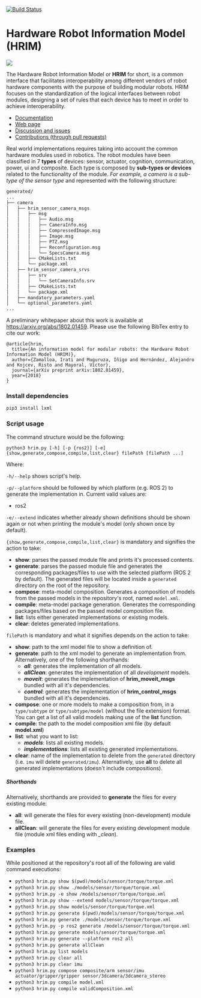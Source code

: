 [![Build Status](https://travis-ci.org/erlerobot/HRIM.svg?branch=master)](https://travis-ci.org/erlerobot/HRIM)

# Hardware Robot Information Model (HRIM)

![](https://acutronicrobotics.com/docs/technology/hrim/StandardLogicalInterface.jpg)

The Hardware Robot Information Model or **HRIM** for short, is a common interface that facilitates interoperability among different vendors of robot hardware components with the purpose of building modular robots. HRIM focuses on the standardization of the logical interfaces between robot modules, designing a set of rules that each device has to meet in order to achieve interoperability.

- [Documentation](https://docs.h-ros.com/hrim)
- [Web page](http://therobotmodel.com)
- [Discussion and issues](https://github.com/erlerobot/HRIM/issues)
- [Contributions (through pull requests)](https://github.com/erlerobot/HRIM/pulls)

Real world implementations requires taking into account the common hardware modules used in robotics. The robot modules have been classified in 7 **types** of devices: sensor, actuator, cognition, communication, power, ui and composite. Each type is composed by **sub-types or devices** related to the functionality of the module. *For example, a camera is a sub-type of the sensor type* and represented with the following structure:

```bash
generated/
...
├── camera
│   ├── hrim_sensor_camera_msgs
│   │   ├── msg
│   │   │   ├── Audio.msg
│   │   │   ├── CameraInfo.msg
│   │   │   ├── CompressedImage.msg
│   │   │   ├── Image.msg
│   │   │   ├── PTZ.msg
│   │   │   ├── Reconfiguration.msg
│   │   │   └── SpecsCamera.msg
│   │   ├── CMakeLists.txt
│   │   └── package.xml
│   ├── hrim_sensor_camera_srvs
│   │   ├── srv
│   │   │   └── SetCameraInfo.srv
│   │   ├── CMakeLists.txt
│   │   └── package.xml
│   ├── mandatory_parameters.yaml
│   └── optional_parameters.yaml
...
```

A preliminary whitepaper about this work is available at https://arxiv.org/abs/1802.01459. Please use the following BibTex entry to cite our work:

```
@article{hrim,
  title={An information model for modular robots: the Hardware Robot Information Model (HRIM)},
  author={Zamalloa, Irati and Muguruza, Iñigo and Hernández, Alejandro and Kojcev, Risto and Mayoral, Víctor},
  journal={arXiv preprint arXiv:1802.01459},
  year={2018}
}
```

### Install dependencies
```bash
pip3 install lxml
```

### Script usage

The command structure would be the following:
```
python3 hrim.py [-h] [-p {ros2}] [-e] {show,generate,compose,compile,list,clear} filePath [filePath ...]
```
Where:

`-h/--help` shows script's help.

`-p/--platform` should be followed by which platform (e.g. ROS 2) to generate the implementation in. Current valid values are:
* ros2

`-e/--extend` indicates whether already shown definitions should be shown again or not when printing the module's model (only shown once by default).

`{show,generate,compose,compile,list,clear}` is mandatory and signifies the action to take:
* **show**: parses the passed module file and prints it's processed contents.
* **generate**: parses the passed module file and generates the corresponding packages/files to use with the selected platform (ROS 2 by default). The generated files will be located inside  a `generated` directory on the root of the repository.
* **compose**: meta-model composition. Generates a composition of models from the passed models in the repository's root, named `model.xml`.
* **compile**: meta-model package generation. Generates the corresponding packages/files based on the passed model composition file.
* **list**: lists either generated implementations or existing models.
* **clear**: deletes generated implementations.

`filePath` is mandatory and what it signifies depends on the action to take:
* **show**: path to the xml model file to show a definition of.
* **generate**: path to the xml model to generate an implementation from. Alternatively, one of the following shorthands:
  * ***all***: generates the implementation of all models.
  * ***allClean***: generates the implementation of all *development* models.
  * ***moveit***: generates the implementation of **hrim_moveit_msgs** bundled with all it's dependencies.
  * ***control***: generates the implementation of **hrim_control_msgs** bundled with all it's dependencies.
* **compose**: one or more models to make a composition from, in a `type/subtype` or `type/subtype/model` (without the file extension) format. You can get a list of all valid models making use of the **list** function.
* **compile**: the path to the model composition xml file (by default **model.xml**)
* **list**: what you want to list:
  * ***models***: lists all existing models.
  * ***implementations***: lists all existing generated implementations.
* **clear**: name of the implementation to delete from the `generated` directory (i.e. `imu` will delete `generated/imu`). Alternatively, use **all** to delete all generated implementations (doesn't include compositions).

##### Shorthands

Alternatively, shorthands are provided to **generate** the files for every existing module:
* **all**: will generate the files for every existing (non-development) module file.
* **allClean**: will generate the files for every existing development module file (module xml files ending with *_clean*).

### Examples

While positioned at the repository's root all of the following are valid command executions:

* `python3 hrim.py show $(pwd)/models/sensor/torque/torque.xml`
* `python3 hrim.py show ./models/sensor/torque/torque.xml`
* `python3 hrim.py -e show /models/sensor/torque/torque.xml`
* `python3 hrim.py show --extend models/sensor/torque/torque.xml`
* `python3 hrim.py show models/sensor/torque/torque.xml`
* `python3 hrim.py generate $(pwd)/models/sensor/torque/torque.xml`
* `python3 hrim.py generate ./models/sensor/torque/torque.xml`
* `python3 hrim.py -p ros2 generate /models/sensor/torque/torque.xml`
* `python3 hrim.py generate models/sensor/torque/torque.xml`
* `python3 hrim.py generate --platform ros2 all`
* `python3 hrim.py generate allClean`
* `python3 hrim.py list models`
* `python3 hrim.py clear all`
* `python3 hrim.py clear imu`
* `python3 hrim.py compose composite/arm sensor/imu actuator/gripper/gripper sensor/3dcamera/3dcamera_stereo`
* `python3 hrim.py compile model.xml`
* `python3 hrim.py compile validComposition.xml`
